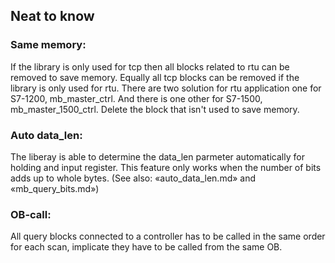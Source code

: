 ## Neat to know

### Same memory:
If the library is only used for tcp then all blocks related to rtu can be removed to save memory. Equally all tcp blocks can be removed if the library is only used for rtu. There are two solution for rtu application one for S7-1200, mb_master_ctrl. And there is one other for S7-1500,  mb_master_1500_ctrl. Delete the block that isn't used to save memory.

### Auto data_len:
The liberay is able to determine the data_len parmeter automatically for holding and input register. This feature only works when the number of bits adds up to whole bytes. (See also: «auto_data_len.md» and «mb_query_bits.md»)

### OB-call:
All query blocks connected to a controller has to be called in the same order for each scan, implicate they have to be called from the same OB.
